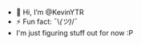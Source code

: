 - 👋 Hi, I’m @KevinYTR
- ⚡ Fun fact: ¯\\_(ツ)_/¯
- I'm just figuring stuff out for now :P

<!---
KevinYTR/KevinYTR is a ✨ special ✨ repository because its `README.md` (this file) appears on your GitHub profile.
You can click the Preview link to take a look at your changes.
--->
